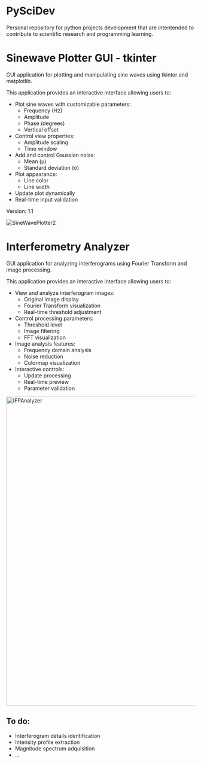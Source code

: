 # PySciDev
Personal repository for python projects development that are intentended to contribute to scientific research and programming learning.

# Sinewave Plotter GUI - tkinter
GUI application for plotting and manipulating sine waves using tkinter and matplotlib.

This application provides an interactive interface allowing users to:
- Plot sine waves with customizable parameters:
  * Frequency (Hz)
  * Amplitude 
  * Phase (degrees)
  * Vertical offset
- Control view properties:
  * Amplitude scaling
  * Time window
- Add and control Gaussian noise:
  * Mean (μ)
  * Standard deviation (σ)
- Plot appearance:
  * Line color
  * Line width
- Update plot dynamically
- Real-time input validation
  
Version: 1.1

![SineWavePlotter2](https://github.com/user-attachments/assets/a3084539-3430-4bf0-8410-cb606b2ad92f)

# Interferometry Analyzer 
GUI application for analyzing interferograms using Fourier Transform and image processing.

This application provides an interactive interface allowing users to:
- View and analyze interferogram images:
  * Original image display
  * Fourier Transform visualization
  * Real-time threshold adjustment
- Control processing parameters:
  * Threshold level
  * Image filtering
  * FFT visualization
- Image analysis features:
  * Frequency domain analysis
  * Noise reduction
  * Colormap visualization
- Interactive controls:
  * Update processing
  * Real-time preview
  * Parameter validation

<img width="827" alt="IFPAnalyzer" src="https://github.com/user-attachments/assets/4aeb8526-18e5-4a4e-a060-26e347e0fc5d">

To do:
-
  * Interferogram details identification
  * Intensity profile extraction
  * Magnitude spectrum adquisition
  * ...
